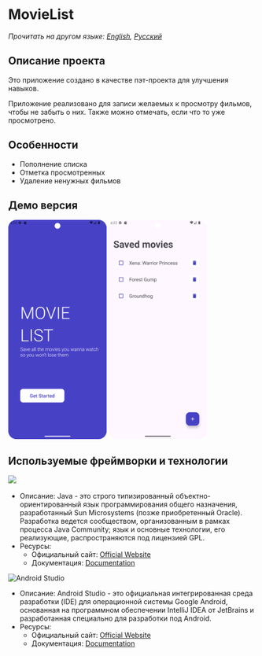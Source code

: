 # MovieList

_Прочитать на другом языке: [English](README.md), [Русский](README.ru.md)_

## Описание проекта

Это приложение создано в качестве пэт-проекта для улучшения навыков.

Приложение реализовано для записи желаемых к просмотру фильмов, чтобы не забыть о них. Также можно отмечать, если что то уже просмотрено.

## Особенности

- Пополнение списка
- Отметка просмотренных
- Удаление ненужных фильмов
  
## Демо версия

<img src="app/src/main/res/drawable/demo1.png" width="200" />
<img src="app/src/main/res/drawable/demo2.png" width="200" />

## Используемые фреймворки и технологии

<img src="https://img.shields.io/badge/java-%23ED8B00.svg?&style=for-the-badge&logo=java&logoColor=white"/>

* Описание: Java - это строго типизированный объектно-ориентированный язык программирования общего назначения, разработанный Sun Microsystems (позже приобретенный Oracle). Разработка ведется сообществом, организованным в рамках процесса Java Community; язык и основные технологии, его реализующие, распространяются под лицензией GPL.
* Ресурсы:
  * Официальный сайт: [Official Website](https://www.java.com/ru/)
  * Документация: [Documentation](https://docs.oracle.com/en/java/)

![Android Studio](https://img.shields.io/badge/android%20studio-346ac1?style=for-the-badge&logo=android%20studio&logoColor=white)

* Описание: Android Studio - это официальная интегрированная среда разработки (IDE) для операционной системы Google Android, основанная на программном обеспечении IntelliJ IDEA от JetBrains и разработанная специально для разработки под Android.
* Ресурсы:
  * Официальный сайт: [Official Website](https://developer.android.com/studio?hl=ru)
  * Документация: [Documentation](https://developer.android.com/develop?skip_cache=true%22%22)
